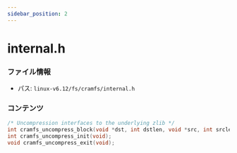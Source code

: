 ```yaml
---
sidebar_position: 2
---
```

# internal.h

### ファイル情報

- パス: `linux-v6.12/fs/cramfs/internal.h`

### コンテンツ

```h
/* Uncompression interfaces to the underlying zlib */
int cramfs_uncompress_block(void *dst, int dstlen, void *src, int srclen);
int cramfs_uncompress_init(void);
void cramfs_uncompress_exit(void);

```
